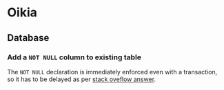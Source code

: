 # Oikia

## Database

### Add a `NOT NULL` column to existing table

The `NOT NULL` declaration is immediately enforced even with a transaction, so it has to be delayed as per [stack oveflow answer](https://stackoverflow.com/a/516016).

